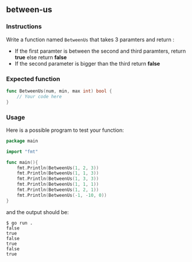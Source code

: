 ## between-us

### Instructions

Write a function named `BetweenUs` that takes 3 paramters and return : 
- If the first paramter is between the second and third paramters, return **true** else return **false**
- If the second parameter is bigger than the third return **false**

### Expected function
```go
func BetweenUs(num, min, max int) bool {
    // Your code here
}
```


### Usage

Here is a possible program to test your function:

```go
package main

import "fmt"

func main(){
    fmt.Println(BetweenUs(1, 2, 3))
    fmt.Println(BetweenUs(1, 1, 3))
    fmt.Println(BetweenUs(1, 3, 3))
    fmt.Println(BetweenUs(1, 1, 1))
    fmt.Println(BetweenUs(1, 2, 1))
    fmt.Println(BetweenUs(-1, -10, 0))
}
```

and the output should be:

```console
$ go run .
false
true
false
true
false
true
```
